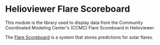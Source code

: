 # Helioviewer Flare Scoreboard
This module is the library used to display data from the Community Coordinated Modeling Center's (CCMC) Flare Scoreboard in Helioviewer.

The [Flare Scoreboard](https://ccmc.gsfc.nasa.gov/scoreboards/flare/) is a system that stores predictions for solar flares.